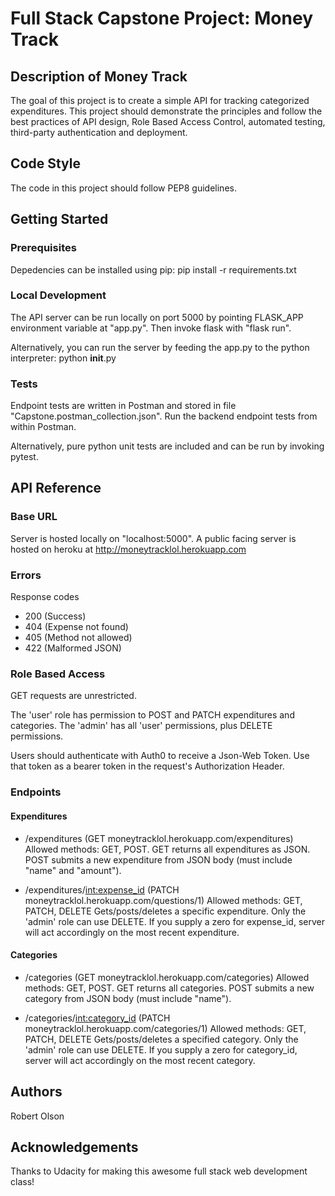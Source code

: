 # Full Stack Capstone Project: Money Track

## Description of Money Track

The goal of this project is to create a simple API for tracking categorized expenditures.  This project should demonstrate the principles and follow the best practices of API design, Role Based Access Control, automated testing, third-party authentication and deployment.

## Code Style

The code in this project should follow PEP8 guidelines.

## Getting Started

### Prerequisites

Depedencies can be installed using pip:
    pip install -r requirements.txt

### Local Development

The API server can be run locally on port 5000 by pointing FLASK_APP environment variable at "app.py".  Then invoke flask with "flask run".

Alternatively, you can run the server by feeding the app.py to the python interpreter:
    python __init__.py

### Tests

Endpoint tests are written in Postman and stored in file "Capstone.postman_collection.json".  Run the backend endpoint tests from within Postman.

Alternatively, pure python unit tests are included and can be run by invoking pytest.

## API Reference

### Base URL

Server is hosted locally on "localhost:5000".  A public facing server is hosted on heroku at http://moneytracklol.herokuapp.com

### Errors

Response codes
* 200 (Success)
* 404 (Expense not found)
* 405 (Method not allowed)
* 422 (Malformed JSON)

### Role Based Access

  GET requests are unrestricted.

  The 'user' role has permission to POST and PATCH expenditures and categories.  The 'admin' has all 'user' permissions, plus DELETE permissions.

  Users should authenticate with Auth0 to receive a Json-Web Token.  Use that token as a bearer token in the request's Authorization Header.

### Endpoints

#### Expenditures

* /expenditures (GET moneytracklol.herokuapp.com/expenditures)
  Allowed methods: GET, POST.
  GET returns all expenditures as JSON.
  POST submits a new expenditure from JSON body (must include "name" and "amount").

* /expenditures/<int:expense_id> (PATCH moneytracklol.herokuapp.com/questions/1)
  Allowed methods: GET, PATCH, DELETE
  Gets/posts/deletes a specific expenditure.  Only the 'admin' role can use DELETE.  If you supply a zero for expense_id, server will act accordingly on the most recent expenditure.


#### Categories

* /categories (GET moneytracklol.herokuapp.com/categories)
  Allowed methods: GET, POST.
  GET returns all categories.
  POST submits a new category from JSON body (must include "name").

* /categories/<int:category_id> (PATCH moneytracklol.herokuapp.com/categories/1)
  Allowed methods: GET, PATCH, DELETE
  Gets/posts/deletes a specified category.  Only the 'admin' role can use DELETE.  If you supply a zero for category_id, server will act accordingly on the most recent category.

## Authors

Robert Olson

## Acknowledgements

Thanks to Udacity for making this awesome full stack web development class!
